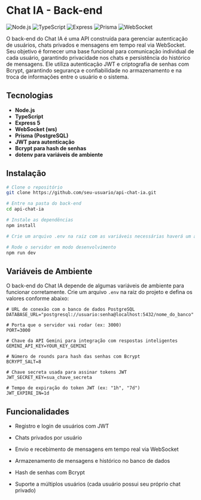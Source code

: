 # Chat IA - Back-end

![Node.js](https://img.shields.io/badge/Node.js-20-green?logo=node.js)
![TypeScript](https://img.shields.io/badge/TypeScript-5.9-blue?logo=typescript)
![Express](https://img.shields.io/badge/Express-5.1.0-lightgrey?logo=express)
![Prisma](https://img.shields.io/badge/Prisma-6.14-blue?logo=prisma)
![WebSocket](https://img.shields.io/badge/WebSocket-8.18-cyan)

O back-end do Chat IA é uma API construída para gerenciar autenticação de usuários, chats privados e mensagens em tempo real via WebSocket. Seu objetivo é fornecer uma base funcional para comunicação individual de cada usuário, garantindo privacidade nos chats e persistência do histórico de mensagens. Ele utiliza autenticação JWT e criptografia de senhas com Bcrypt, garantindo segurança e confiabilidade no armazenamento e na troca de informações entre o usuário e o sistema.

## Tecnologias

- **Node.js**
- **TypeScript**
- **Express 5**
- **WebSocket (ws)**
- **Prisma (PostgreSQL)**
- **JWT para autenticação**
- **Bcrypt para hash de senhas**
- **dotenv para variáveis de ambiente**

## Instalação

```bash
# Clone o repositório
git clone https://github.com/seu-usuario/api-chat-ia.git

# Entre na pasta do back-end
cd api-chat-ia

# Instale as dependências
npm install

# Crie um arquivo .env na raiz com as variáveis necessárias haverá um arquivo de exemplo.

# Rode o servidor em modo desenvolvimento
npm run dev
```

## Variáveis de Ambiente

O back-end do Chat IA depende de algumas variáveis de ambiente para funcionar corretamente. Crie um arquivo `.env` na raiz do projeto e defina os valores conforme abaixo:

```env
# URL de conexão com o banco de dados PostgreSQL
DATABASE_URL="postgresql://usuario:senha@localhost:5432/nome_do_banco"

# Porta que o servidor vai rodar (ex: 3000)
PORT=3000

# Chave da API Gemini para integração com respostas inteligentes
GEMINI_API_KEY=YOUR_KEY_GEMINI

# Número de rounds para hash das senhas com Bcrypt
BCRYPT_SALT=8

# Chave secreta usada para assinar tokens JWT
JWT_SECRET_KEY=sua_chave_secreta

# Tempo de expiração do token JWT (ex: "1h", "7d")
JWT_EXPIRE_IN=1d
```

## Funcionalidades

- Registro e login de usuários com JWT

- Chats privados por usuário

- Envio e recebimento de mensagens em tempo real via WebSocket

- Armazenamento de mensagens e histórico no banco de dados

- Hash de senhas com Bcrypt

- Suporte a múltiplos usuários (cada usuário possui seu próprio chat privado)
